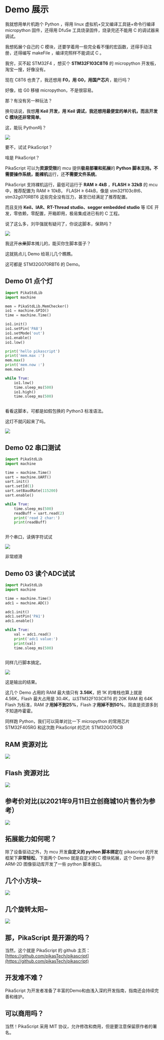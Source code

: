 # Demo 展示

我就想用单片机跑个 Python ，得用 linux 虚拟机+交叉编译工具链+命令行编译 micropython 固件，还得用 DfuSe 工具烧录固件，烧录完还不能用 C 的调试器来调试。

我想拓展个自己的 C 模块，还要学着用一些完全看不懂的宏函数，还得手动注册，还得编写 makeFile ，编译完照样不能调试 C 。

我穷，买不起 STM32F4 ，想买个 **STM32F103C8T6** 的 micropython 开发板，淘宝一搜，好像没有。

现在 C8T6 也贵了，我还想用 **F0，用 G0，用国产芯片**，能行吗？

好像，给 G0 移植 micropython，不是很容易。

那？有没有另一种玩法？

换句话说，我想**用 Keil 开发，用 Keil 调试，**我还想用**最便宜的单片机，**而且**开发 C 模块还非常简单**。

这，能玩 Python吗？

![](assets/132941900-985ebc9e-fb65-48f6-8677-d3ebc65422ee.gif)

要不，试试 PikaScript？

啥是 PikaScript？

PikaScript 可以为**资源受限**的 mcu 提供**极易部署和拓展**的 **Python **脚本支持。**不需要操作系统**，能**裸机**运行，还**不需要文件系统**。

PikaScript 支持裸机运行，最低可运行于 **RAM ≥ 4kB** ，**FLASH ≥ 32kB** 的 mcu 中，推荐配置为 RAM ≥ 10kB， FLASH ≥ 64kB，像是 stm32f103c8t6、stm32g070RBT6 这些完全没有压力，甚至已经满足了推荐配置。

而且支持 **Keil、IAR、RT-Thread studio、segger embedded studio** 等 IDE 开发，零依赖，零配置，开箱即用，极易集成进已有的 C 工程。

说了这么多，刘华强就有疑问了，你说这脚本，保熟吗？

![](assets/1638666543673-423aafcb-0c29-49b3-8221-22fdc3c65199.png)

我这开~~水果~~脚本摊儿的，能买你生脚本蛋子？

这就挑点儿 Demo 给哥儿几个瞧瞧。

这可都是 STM32G070RBT6 的 Demo。

## Demo 01 点个灯

``` python
import PikaStdLib
import machine

mem = PikaStdLib.MemChecker()
io1 = machine.GPIO()
time = machine.Time()

io1.init()
io1.setPin('PA8')
io1.setMode('out')
io1.enable()
io1.low()

print('hello pikascript')
print('mem.max :')
mem.max()
print('mem.now :')
mem.now()

while True:
    io1.low()
    time.sleep_ms(500)
    io1.high()
    time.sleep_ms(500)
    
```

看看这脚本，可都是如假包换的 Python3 标准语法。

这灯不就闪起来了吗。

![](assets/132943428-f2b365ca-140e-42f4-936c-db6a7d9f8dee.gif)

## Demo 02 串口测试

``` python
import PikaStdLib
import machine

time = machine.Time()
uart = machine.UART()
uart.init()
uart.setId(1)
uart.setBaudRate(115200)
uart.enable()

while True:
    time.sleep_ms(500)
    readBuff = uart.read(2)
    print('read 2 char:')
    print(readBuff)
    
```

开个串口，读俩字符试试

![](assets/132943365-0f7059b3-4f9d-4989-a5ec-2cce72b0cc96.gif)

非常顺滑

## Demo 03 读个ADC试试

``` python
import PikaStdLib
import machine

time = machine.Time()
adc1 = machine.ADC()

adc1.init()
adc1.setPin('PA1')
adc1.enable()

while True:
    val = adc1.read()
    print('adc1 value:')
    print(val)
    time.sleep_ms(500)
    
```

同样几行脚本搞定。

![](assets/132944185-0a01b1ba-8cf7-4f9f-9d73-fe9cbcd52f0b.png)

这是输出的结果。

这几个 Demo 占用的 RAM 最大值只有 **3.56K**，把 1K 的堆栈也算上就是 4.56K，Flash 最大占用是 30.4K，以STM32F103C8T6 的 20K RAM 和 64K Flash 为标准，RAM 才**用掉不到25%**，Flash 才**用掉不到50%**，简直是资源多到不知道咋霍霍。

同样跑 Python，我们可以简单对比一下 micropython 的常用芯片 STM32F405RG 和这次跑 PikaScript 的芯片 STM32G070CB

## RAM 资源对比

![](assets/132944731-a55ece1d-061f-4b91-ba87-bd6547be96a7.png)

## Flash 资源对比

![](assets/132944745-e9cf598d-e75f-40bb-873e-911819d535b7.png)
## 参考价对比(以2021年9月11日立创商城10片售价为参考）

![](assets/132944757-2b5cfda8-f93f-4456-8d7f-4e4767954056.png)

## 拓展能力如何呢？

除了设备驱动之外，为 mcu 开发**自定义的 python 脚本绑定**在 pikascript 的开发框架下**非常轻松**，下面两个 Demo 就是自定义的 C 模块拓展，这个 Demo 基于 ARM-2D 图像驱动库开发了一些 python 脚本接口。
## 几个小方块~

![](assets/132945282-bfd310df-8063-456d-b90c-6b798a2c8ed5.gif)
## 几个旋转太阳~

![](assets/132945107-e473a2cc-9fbc-47f9-aaed-a28d3ad1048c.gif)
## 那，PikaScript 是开源的吗？
当然，这个就是 PikaScript 的 github 主页：
[https://github.com/pikasTech/pikascript](https://github.com/pikasTech/pikascript)

## 开发难不难？
PikaScript 为开发者准备了丰富的Demo和由浅入深的开发指南，指南还会持续完善和维护。

## 可以商用吗？
当然！PikaScript 采用 MIT 协议，允许修改和商用，但是要注意保留原作者的署名。

